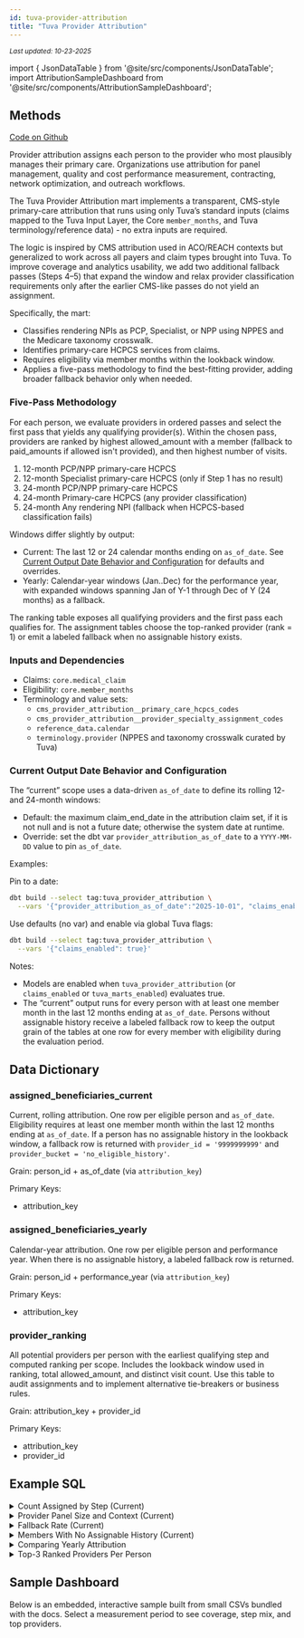 ```yaml
---
id: tuva-provider-attribution
title: "Tuva Provider Attribution"
---
```

<div style={{ marginTop: "-2rem", marginBottom: "1.5rem" }}>
  <small><em>Last updated: 10-23-2025</em></small>
</div>

import { JsonDataTable } from '@site/src/components/JsonDataTable';
import AttributionSampleDashboard from '@site/src/components/AttributionSampleDashboard';

## Methods

[Code on Github](https://github.com/tuva-health/tuva/tree/main/models/tuva_provider_attribution)

Provider attribution assigns each person to the provider who most plausibly
manages their primary care. Organizations use attribution for panel
management, quality and cost performance measurement, contracting,
network optimization, and outreach workflows.

The Tuva Provider Attribution mart implements a transparent, CMS-style
primary-care attribution that runs using only Tuva’s standard inputs
(claims mapped to the Tuva Input Layer, the Core `member_months`, and
Tuva terminology/reference data) - no extra inputs are required.

The logic is inspired by CMS attribution used in ACO/REACH contexts
but generalized to work across all payers and claim types brought into Tuva.
To improve coverage and analytics usability, we add two
additional fallback passes (Steps 4–5) that expand the window and relax
provider classification requirements only after the earlier CMS-like
passes do not yield an assignment.

Specifically, the mart:

- Classifies rendering NPIs as PCP, Specialist, or NPP using NPPES and the Medicare taxonomy crosswalk.
- Identifies primary-care HCPCS services from claims.
- Requires eligibility via member months within the lookback window.
- Applies a five-pass methodology to find the best-fitting provider, adding
  broader fallback behavior only when needed.

### Five-Pass Methodology

For each person, we evaluate providers in ordered passes and select the
first pass that yields any qualifying provider(s). Within the chosen pass,
providers are ranked by highest allowed_amount with a member (fallback to paid_amounts if allowed isn't provided), and then highest number of visits.

1. 12-month PCP/NPP primary-care HCPCS
2. 12-month Specialist primary-care HCPCS (only if Step 1 has no result)
3. 24-month PCP/NPP primary-care HCPCS
4. 24-month Primary-care HCPCS (any provider classification)
5. 24-month Any rendering NPI (fallback when HCPCS-based classification fails)

Windows differ slightly by output:

- Current: The last 12 or 24 calendar months ending on `as_of_date`. See [Current Output Date Behavior and Configuration](#current-output-date-behavior-and-configuration) for defaults and overrides.
- Yearly: Calendar-year windows (Jan..Dec) for the performance year, with expanded windows spanning Jan of Y-1 through Dec of Y (24 months) as a fallback.

The ranking table exposes all qualifying providers and the first pass each
qualifies for. The assignment tables choose the top-ranked provider (rank = 1)
or emit a labeled fallback when no assignable history exists.

### Inputs and Dependencies

- Claims: `core.medical_claim`
- Eligibility: `core.member_months`
- Terminology and value sets:
  - `cms_provider_attribution__primary_care_hcpcs_codes`
  - `cms_provider_attribution__provider_specialty_assignment_codes`
  - `reference_data.calendar`
  - `terminology.provider` (NPPES and taxonomy crosswalk curated by Tuva)

### Current Output Date Behavior and Configuration

The “current” scope uses a data-driven `as_of_date` to define its rolling
12- and 24-month windows:

- Default: the maximum claim_end_date in the attribution claim set, if it is
  not null and is not a future date; otherwise the system date at runtime.
- Override: set the dbt var `provider_attribution_as_of_date` to a `YYYY-MM-DD`
  value to pin `as_of_date`.

Examples:

Pin to a date:

```bash
dbt build --select tag:tuva_provider_attribution \
  --vars '{"provider_attribution_as_of_date":"2025-10-01", "claims_enabled": true}'
```

Use defaults (no var) and enable via global Tuva flags:

```bash
dbt build --select tag:tuva_provider_attribution \
  --vars '{"claims_enabled": true}'
```

Notes:
- Models are enabled when `tuva_provider_attribution` (or `claims_enabled` or
  `tuva_marts_enabled`) evaluates true.
- The “current” output runs for every person with at least one member month
  in the last 12 months ending at `as_of_date`. Persons without assignable
  history receive a labeled fallback row to keep the output grain of the tables at one row for every member with eligibility during the evaluation period.

## Data Dictionary

### assigned_beneficiaries_current

Current, rolling attribution. One row per eligible person and `as_of_date`.
Eligibility requires at least one member month within the last 12 months
ending at `as_of_date`. If a person has no assignable history in the
lookback window, a fallback row is returned with
`provider_id = '9999999999'` and `provider_bucket = 'no_eligible_history'`.

Grain: person_id + as_of_date (via `attribution_key`)

Primary Keys:
- attribution_key

<JsonDataTable jsonPath="nodes.model\.the_tuva_project\.provider_attribution__assigned_beneficiaries_current.columns" />

### assigned_beneficiaries_yearly

Calendar-year attribution. One row per eligible person and performance year.
When there is no assignable history, a labeled fallback row is returned.

Grain: person_id + performance_year (via `attribution_key`)

Primary Keys:
- attribution_key

<JsonDataTable jsonPath="nodes.model\.the_tuva_project\.provider_attribution__assigned_beneficiaries_yearly.columns" />

### provider_ranking

All potential providers per person with the earliest qualifying step and
computed ranking per scope. Includes the lookback window used in ranking,
total allowed_amount, and distinct visit count. Use this table to audit
assignments and to implement alternative tie-breakers or business rules.

Grain: attribution_key + provider_id

Primary Keys:
- attribution_key
- provider_id

<JsonDataTable jsonPath="nodes.model\.the_tuva_project\.provider_attribution__provider_ranking.columns" />

## Example SQL

<details>
  <summary>Count Assigned by Step (Current)</summary>

```sql
select
  assigned_step
, count(*) as members
from tuva_provider_attribution.assigned_beneficiaries_current
group by
  assigned_step
order by
  assigned_step;
```
</details>


<details>
  <summary>Provider Panel Size and Context (Current)</summary>

```sql
select
  provider_id
, provider_bucket
, count(*) as attributed_members
, sum(visits) as visits
, cast(sum(allowed_amount) as decimal(18,2)) as allowed_amount
from tuva_provider_attribution.assigned_beneficiaries_current
where provider_bucket <> 'no_eligible_history'
group by
  provider_id
, provider_bucket
order by
  attributed_members desc;
```
</details>

<details>
  <summary>Fallback Rate (Current)</summary>

```sql
select
  cast(sum(case when provider_bucket = 'no_eligible_history' then 1 else 0 end) as decimal(18,2))
    / nullif(count(*), 0) as fallback_rate
from tuva_provider_attribution.assigned_beneficiaries_current
```
</details>

<details>
  <summary>Members With No Assignable History (Current)</summary>

```sql
select
  person_id
, as_of_date
from tuva_provider_attribution.assigned_beneficiaries_current
where provider_bucket = 'no_eligible_history';
```
</details>


<details>
  <summary>Comparing Yearly Attribution</summary>

```sql
with a as (
  select
    person_id
  , provider_id
  from tuva_provider_attribution.assigned_beneficiaries_current
  where as_of_date = date '2024-11-30'
    and provider_bucket <> 'no_eligible_history'
),
b as (
  select
    person_id
  , provider_id
  from tuva_provider_attribution.assigned_beneficiaries_current
  where as_of_date = date '2024-12-31'
    and provider_bucket <> 'no_eligible_history'
)
select
  coalesce(a.provider_id, 'none_prior') as prior_provider
, coalesce(b.provider_id, 'none_current') as current_provider
, count(*) as members
from a
full outer join b using (person_id)
where coalesce(a.provider_id, 'none') <> coalesce(b.provider_id, 'none')
order by
  members desc;
```
</details>

<details>
  <summary>Top-3 Ranked Providers Per Person</summary>

This surfaces why a specific provider was chosen by comparing step,
allowed_amount, and visits across candidates.

```sql
with pr as (
  select
    person_id
  , scope
  , performance_year
  , as_of_date
  , lookback_start_date
  , lookback_end_date
  , provider_id
  , provider_bucket
  , step
  , step_description
  , allowed_amount
  , visits
  , ranking
  from tuva_provider_attribution.provider_ranking
  where scope in ('current','yearly')
)
select
  person_id
, scope
, performance_year
, as_of_date
, lookback_start_date
, lookback_end_date
, provider_id
, provider_bucket
, earliest_step
, step_description
, allowed_amount
, visits
, ranking
from pr
where ranking <= 3
order by
  person_id
, scope
, ranking;
```
</details>


## Sample Dashboard

Below is an embedded, interactive sample built from small CSVs bundled with the docs. Select a measurement period to see coverage, step mix, and top providers.

<AttributionSampleDashboard 
  currentCsvUrl="/data/tuva_provider_attribution/assigned_beneficiaries_current_sample.csv"
  yearlyCsvUrl="/data/tuva_provider_attribution/assigned_beneficiaries_yearly_sample.csv"
  rankingCsvUrl="/data/tuva_provider_attribution/provider_ranking_sample.csv"
/> 
